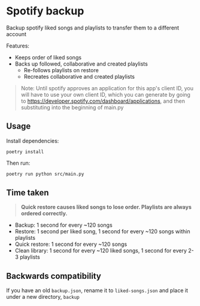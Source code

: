 # Spotify backup

Backup spotify liked songs and playlists to transfer them to a different account

Features:

-   Keeps order of liked songs
-   Backs up followed, collaborative and created playlists
    -   Re-follows playlists on restore
    -   Recreates collaborative and created playlists

> Note: Until spotify approves an application for this app's client ID, you will
> have to use your own client ID, which you can generate by going to
> https://developer.spotify.com/dashboard/applications, and then substituting
> into the beginning of main.py

## Usage

Install dependencies:

```
poetry install
```

Then run:

```bash
poetry run python src/main.py
```

## Time taken

> **Quick restore causes liked songs to lose order. Playlists are always ordered
> correctly.**

-   Backup: 1 second for every ~120 songs
-   Restore: 1 second per liked song, 1 second for every ~120 songs within
    playlists
-   Quick restore: 1 second for every ~120 songs
-   Clean library: 1 second for every ~120 liked songs, 1 second for every 2-3
    playlists

## Backwards compatibility

If you have an old `backup.json`, rename it to `liked-songs.json` and place it
under a new directory, `backup`
